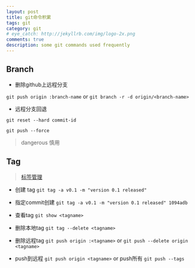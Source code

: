 ```yaml
---
layout: post
title: git命令积累
tags: git
category: git
# eye_catch: http://jekyllrb.com/img/logo-2x.png
comments: true
description: some git commands used frequently
---
```


## Branch

- 删除github上远程分支

`git push origin :branch-name` or `git branch -r -d origin/<branch-name>`

- 远程分支回退

`git reset --hard commit-id`

`git push --force`
> dangerous 慎用

## Tag
> [标签管理](https://www.liaoxuefeng.com/wiki/0013739516305929606dd18361248578c67b8067c8c017b000/001376951758572072ce1dc172b4178b910d31bc7521ee4000)

- 创建 tag
`git tag -a v0.1 -m "version 0.1 released"`

- 指定commit创建
`git tag -a v0.1 -m "version 0.1 released" 1094adb`

- 查看tag
`git show <tagname>`

- 删除本地tag
`git tag --delete <tagname>`

- 删除远程tag 
`git push origin :<tagname>` or `git push --delete origin <tagname>`

- push到远程 
`git push origin <tagname>` or push所有 `git push --tags` 